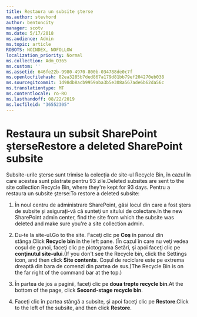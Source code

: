 ```yaml
---
title: Restaura un subsite şterse
ms.author: stevhord
author: bentoncity
manager: scotv
ms.date: 5/17/2018
ms.audience: Admin
ms.topic: article
ROBOTS: NOINDEX, NOFOLLOW
localization_priority: Normal
ms.collection: Adm_O365
ms.custom: ''
ms.assetid: 646fe22b-9980-4970-800b-034788de0c7f
ms.openlocfilehash: 82ea3285b7ded867a179d81bb79ef204270eb038
ms.sourcegitcommit: 1d98db8acb9959aba3b5e308a567ade6b62da56c
ms.translationtype: MT
ms.contentlocale: ro-RO
ms.lasthandoff: 08/22/2019
ms.locfileid: "36552305"
---
```

# <a name="restore-a-deleted-sharepoint-subsite"></a><span data-ttu-id="2e53b-102">Restaura un subsit SharePoint şterse</span><span class="sxs-lookup"><span data-stu-id="2e53b-102">Restore a deleted SharePoint subsite</span></span>

<span data-ttu-id="2e53b-103">Subsite-urile şterse sunt trimise la colecția de site-ul Recycle Bin, în cazul în care acestea sunt păstrate pentru 93 zile.</span><span class="sxs-lookup"><span data-stu-id="2e53b-103">Deleted subsites are sent to the site collection Recycle Bin, where they're kept for 93 days.</span></span> <span data-ttu-id="2e53b-104">Pentru a restaura un subsite şterse:</span><span class="sxs-lookup"><span data-stu-id="2e53b-104">To restore a deleted subsite:</span></span>
  
1. <span data-ttu-id="2e53b-105">În noul centru de administrare SharePoint, găsi locul din care a fost şters de subsite și asigurați-vă că sunteţi un sitului de colectare.</span><span class="sxs-lookup"><span data-stu-id="2e53b-105">In the new SharePoint admin center, find the site from which the subsite was deleted and make sure you're a site collection admin.</span></span> 
    
2. <span data-ttu-id="2e53b-106">Du-te la site-ul.</span><span class="sxs-lookup"><span data-stu-id="2e53b-106">Go to the site.</span></span> <span data-ttu-id="2e53b-107">Faceţi clic pe **Coș** în panoul din stânga.</span><span class="sxs-lookup"><span data-stu-id="2e53b-107">Click **Recycle bin** in the left pane.</span></span> <span data-ttu-id="2e53b-108">(În cazul în care nu veţi vedea coşul de gunoi, faceţi clic pe pictograma Setări, şi apoi faceţi clic pe **conţinutul site-ului**.</span><span class="sxs-lookup"><span data-stu-id="2e53b-108">(If you don't see the Recycle bin, click the Settings icon, and then click **Site contents**.</span></span> <span data-ttu-id="2e53b-109">Coșul de reciclare este pe extrema dreaptă din bara de comenzi din partea de sus.)</span><span class="sxs-lookup"><span data-stu-id="2e53b-109">The Recycle Bin is on the far right of the command bar at the top.)</span></span>
    
3. <span data-ttu-id="2e53b-110">În partea de jos a paginii, faceţi clic pe **doua trepte recycle bin**.</span><span class="sxs-lookup"><span data-stu-id="2e53b-110">At the bottom of the page, click **Second-stage recycle bin**.</span></span>
    
4. <span data-ttu-id="2e53b-111">Faceţi clic în partea stângă a subsite, şi apoi faceţi clic pe **Restore**.</span><span class="sxs-lookup"><span data-stu-id="2e53b-111">Click to the left of the subsite, and then click **Restore**.</span></span>
    

